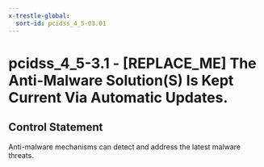 ```yaml
---
x-trestle-global:
  sort-id: pcidss_4_5-03.01
---
```


# pcidss_4_5-3.1 - \[REPLACE_ME\] The Anti-Malware Solution(S) Is Kept Current Via Automatic Updates.

## Control Statement

Anti-malware mechanisms can detect and address the latest malware threats.
